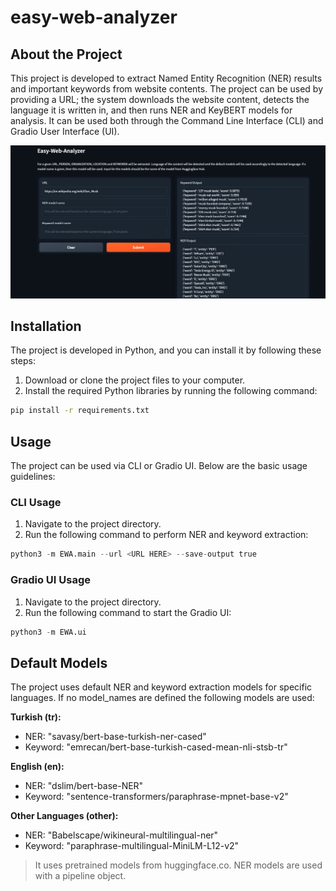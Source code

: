 # easy-web-analyzer

## About the Project

This project is developed to extract Named Entity Recognition (NER) results and important keywords from website contents. The project can be used by providing a URL; the system downloads the website content, detects the language it is written in, and then runs NER and KeyBERT models for analysis. It can be used both through the Command Line Interface (CLI) and Gradio User Interface (UI).

![UI](./assets/gradioUI.png)

## Installation
The project is developed in Python, and you can install it by following these steps:

1. Download or clone the project files to your computer.
2. Install the required Python libraries by running the following command:
```bash
pip install -r requirements.txt
```

## Usage
The project can be used via CLI or Gradio UI. Below are the basic usage guidelines:

### CLI Usage
1. Navigate to the project directory.
2. Run the following command to perform NER and keyword extraction:
```Python
python3 -m EWA.main --url <URL HERE> --save-output true
```

### Gradio UI Usage
1. Navigate to the project directory.
2. Run the following command to start the Gradio UI:
```Python
python3 -m EWA.ui
```


## Default Models

The project uses default NER and keyword extraction models for specific languages. If no model_names are defined the following models are used:

**Turkish (tr):**
* NER: "savasy/bert-base-turkish-ner-cased"
* Keyword: "emrecan/bert-base-turkish-cased-mean-nli-stsb-tr"

**English (en):**
* NER: "dslim/bert-base-NER"
* Keyword: "sentence-transformers/paraphrase-mpnet-base-v2"

**Other Languages (other):**
* NER: "Babelscape/wikineural-multilingual-ner"
* Keyword: "paraphrase-multilingual-MiniLM-L12-v2"

>It uses pretrained models from huggingface.co. NER models are used with a pipeline object.